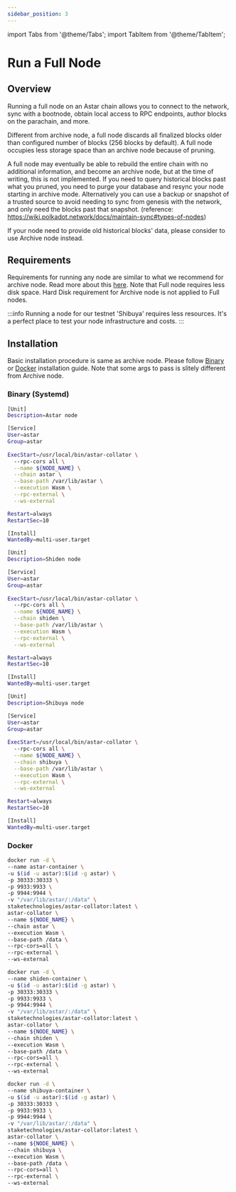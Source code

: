 ```yaml
---
sidebar_position: 3
---
```


import Tabs from '@theme/Tabs';
import TabItem from '@theme/TabItem';

# Run a Full Node

## Overview

Running a full node on an Astar chain allows you to connect to the network, sync with a bootnode, obtain local access to RPC endpoints, author blocks on the parachain, and more.

Different from archive node, a full node discards all finalized blocks older than configured number of blocks (256 blocks by default).
A full node occupies less storage space than an archive node because of pruning.

A full node may eventually be able to rebuild the entire chain with no additional information, and become an archive node, but at the time of writing, this is not implemented. If you need to query historical blocks past what you pruned, you need to purge your database and resync your node starting in archive mode. Alternatively you can use a backup or snapshot of a trusted source to avoid needing to sync from genesis with the network, and only need the blocks past that snapshot. (reference: https://wiki.polkadot.network/docs/maintain-sync#types-of-nodes)

If your node need to provide old historical blocks' data, please consider to use Archive node instead.

## Requirements

Requirements for running any node are similar to what we recommend for archive node. Read more about this [here](/docs/nodes/archive-node/#requirements).
Note that Full node requires less disk space. Hard Disk requirement for Archive node is not applied to Full nodes.



:::info
Running a node for our testnet 'Shibuya' requires less resources. It's a perfect place to test your node infrastructure and costs.
:::

## Installation

Basic installation procedure is same as archive node. Please follow [Binary](/docs/nodes/archive-node/binary) or [Docker](/docs/nodes/archive-node/docker) installation guide. Note that some args to pass is slitely different from Archive node.

### Binary (Systemd)

<Tabs>
<TabItem value="astar" label="Astar" default>

```sh
[Unit]
Description=Astar node

[Service]
User=astar
Group=astar
  
ExecStart=/usr/local/bin/astar-collator \
  --rpc-cors all \
  --name ${NODE_NAME} \
  --chain astar \
  --base-path /var/lib/astar \
  --execution Wasm \
  --rpc-external \
  --ws-external

Restart=always
RestartSec=10

[Install]
WantedBy=multi-user.target
```

</TabItem>
<TabItem value="shiden" label="Shiden" default>

```sh
[Unit]
Description=Shiden node

[Service]
User=astar
Group=astar
  
ExecStart=/usr/local/bin/astar-collator \
  --rpc-cors all \
  --name ${NODE_NAME} \
  --chain shiden \
  --base-path /var/lib/astar \
  --execution Wasm \
  --rpc-external \
  --ws-external

Restart=always
RestartSec=10

[Install]
WantedBy=multi-user.target
```

</TabItem>
<TabItem value="shibuya" label="Shibuya" default>

```sh
[Unit]
Description=Shibuya node

[Service]
User=astar
Group=astar
  
ExecStart=/usr/local/bin/astar-collator \
  --rpc-cors all \
  --name ${NODE_NAME} \
  --chain shibuya \
  --base-path /var/lib/astar \
  --execution Wasm \
  --rpc-external \
  --ws-external

Restart=always
RestartSec=10

[Install]
WantedBy=multi-user.target
```

</TabItem>
</Tabs>


### Docker

<Tabs>
<TabItem value="astar" label="Astar" default>

```sh
docker run -d \
--name astar-container \
-u $(id -u astar):$(id -g astar) \
-p 30333:30333 \
-p 9933:9933 \
-p 9944:9944 \
-v "/var/lib/astar/:/data" \
staketechnologies/astar-collator:latest \
astar-collator \
--name ${NODE_NAME} \
--chain astar \
--execution Wasm \
--base-path /data \
--rpc-cors=all \
--rpc-external \
--ws-external
```

</TabItem>

<TabItem value="shiden" label="Shiden" default>

```sh
docker run -d \
--name shiden-container \
-u $(id -u astar):$(id -g astar) \
-p 30333:30333 \
-p 9933:9933 \
-p 9944:9944 \
-v "/var/lib/astar/:/data" \
staketechnologies/astar-collator:latest \
astar-collator \
--name ${NODE_NAME} \
--chain shiden \
--execution Wasm \
--base-path /data \
--rpc-cors=all \
--rpc-external \
--ws-external
```

</TabItem>

<TabItem value="shibuya" label="Shibuya" default>

```sh
docker run -d \
--name shibuya-container \
-u $(id -u astar):$(id -g astar) \
-p 30333:30333 \
-p 9933:9933 \
-p 9944:9944 \
-v "/var/lib/astar/:/data" \
staketechnologies/astar-collator:latest \
astar-collator \
--name ${NODE_NAME} \
--chain shibuya \
--execution Wasm \
--base-path /data \
--rpc-cors=all \
--rpc-external \
--ws-external
```

</TabItem>
</Tabs>
